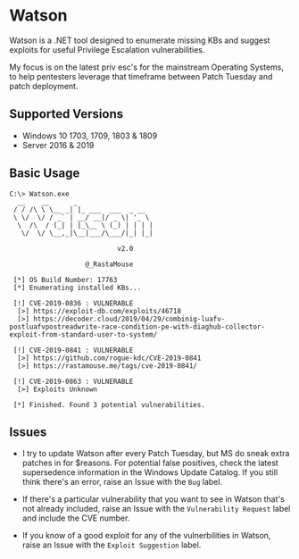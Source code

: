 # Watson

Watson is a .NET tool designed to enumerate missing KBs and suggest exploits for useful Privilege Escalation vulnerabilities.

My focus is on the latest priv esc's for the mainstream Operating Systems, to help pentesters leverage that timeframe between Patch Tuesday and patch deployment.

## Supported Versions

- Windows 10 1703, 1709, 1803 & 1809
- Server 2016 & 2019

## Basic Usage

```
C:\> Watson.exe
  __    __      _
 / / /\ \ \__ _| |_ ___  ___  _ __
 \ \/  \/ / _` | __/ __|/ _ \| '_ \
  \  /\  / (_| | |_\__ \ (_) | | | |
   \/  \/ \__,_|\__|___/\___/|_| |_|

                           v2.0

                   @_RastaMouse

 [*] OS Build Number: 17763
 [*] Enumerating installed KBs...

 [!] CVE-2019-0836 : VULNERABLE
  [>] https://exploit-db.com/exploits/46718
  [>] https://decoder.cloud/2019/04/29/combinig-luafv-postluafvpostreadwrite-race-condition-pe-with-diaghub-collector-exploit-from-standard-user-to-system/

 [!] CVE-2019-0841 : VULNERABLE
  [>] https://github.com/rogue-kdc/CVE-2019-0841
  [>] https://rastamouse.me/tags/cve-2019-0841/

 [!] CVE-2019-0863 : VULNERABLE
  [>] Exploits Unknown

 [*] Finished. Found 3 potential vulnerabilities.
```

## Issues

- I try to update Watson after every Patch Tuesday, but MS do sneak extra patches in for $reasons. For potential false positives, check the latest supersedence information in the Windows Update Catalog.  If you still think there's an error, raise an Issue with the `Bug` label.

- If there's a particular vulnerability that you want to see in Watson that's not already included, raise an Issue with the `Vulnerability Request` label and include the CVE number.

- If you know of a good exploit for any of the vulnerbilities in Watson, raise an Issue with the `Exploit Suggestion` label.